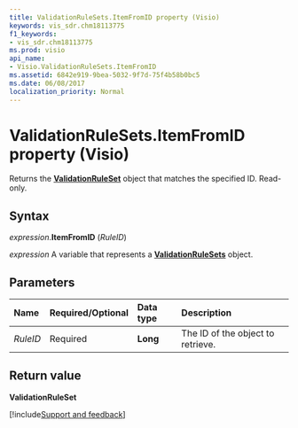 ```yaml
---
title: ValidationRuleSets.ItemFromID property (Visio)
keywords: vis_sdr.chm18113775
f1_keywords:
- vis_sdr.chm18113775
ms.prod: visio
api_name:
- Visio.ValidationRuleSets.ItemFromID
ms.assetid: 6842e919-9bea-5032-9f7d-75f4b58b0bc5
ms.date: 06/08/2017
localization_priority: Normal
---
```



# ValidationRuleSets.ItemFromID property (Visio)

Returns the **[ValidationRuleSet](Visio.ValidationRuleSet.md)** object that matches the specified ID. Read-only.


## Syntax

_expression_.**ItemFromID** (_RuleID_)

_expression_ A variable that represents a **[ValidationRuleSets](Visio.ValidationRuleSets.md)** object.


## Parameters

|Name|Required/Optional|Data type|Description|
|:-----|:-----|:-----|:-----|
| _RuleID_|Required| **Long**|The ID of the object to retrieve.|

## Return value

**ValidationRuleSet**

[!include[Support and feedback](~/includes/feedback-boilerplate.md)]